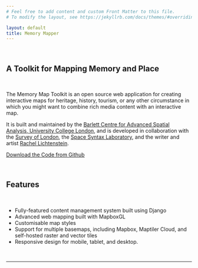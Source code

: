 ```yaml
---
# Feel free to add content and custom Front Matter to this file.
# To modify the layout, see https://jekyllrb.com/docs/themes/#overriding-theme-defaults

layout: default
title: Memory Mapper
---
```

<br />
<h2 class="text-center">A Toolkit for Mapping Memory and Place</h2>
<br />

<p class="lead">The Memory Map Toolkit is an open source web application for creating interactive maps for heritage, history, tourism, or any other circumstance in which you might want to combine rich media content with an interactive map.</p>

<p class="lead">It is built and maintained by the <a href="https://www.ucl.ac.uk/bartlett/casa/">Barlett Centre for Advanced Spatial Analysis, University College London</a>, and is developed in collaboration with the <a href="https://www.ucl.ac.uk/bartlett/architecture/research/survey-london">Survey of London</a>, the <a href="https://www.ucl.ac.uk/bartlett/architecture/research/space-syntax-laboratory">Space Syntax Laboratory</a>, and the writer and artist <a href="https://rachellichtenstein.com/">Rachel Lichtenstein</a>.</p>

<p class="text-center"><a class="btn btn-outline-primary btn-lg" href="https://github.com/memorymapper/memorymap-toolkit">Download the Code from Github</a>
</p>

<br />

<h2 class="text-center">Features</h2>
<br />

- Fully-featured content management system built using Django
- Advanced web mapping built with MapboxGL
- Customisable map styles
- Support for multiple basemaps, including Mapbox, Maptiler Cloud, and self-hosted raster and vector tiles
- Responsive design for mobile, tablet, and desktop.

<br/>
<hr />
<br/>